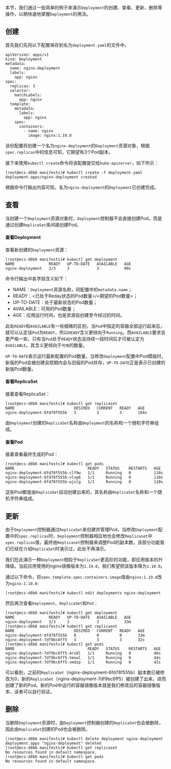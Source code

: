 本节，我们通过一些简单的例子来演示`Deployment`的创建、查看、更新、删除等操作，以期快速地掌握`Deployment`的用法。

## 创建
首先我们先将以下配置保存到名为`deployment.yaml`的文件中。
```
apiVersion: apps/v1
kind: Deployment
metadata:
  name: nginx-deployment
  labels:
    app: nginx
spec:
  replicas: 3
  selector:
    matchLabels:
      app: nginx
  template:
    metadata:
      labels:
        app: nginx
    spec:
      containers:
        - name: nginx
          image: nginx:1.19.0
```
该份配置将创建一个名为`nginx-deployment`的`Deployment`资源对象，根据`spec.replicas`中的信息可知，它期望有3个Pod副本。

接下来使用`kubectl create`命令将该配置提交给`kube-apiserver`，如下所示：
```
[root@ecs-d8b6 manifests]# kubectl create -f deployment.yaml 
deployment.apps/nginx-deployment created
```
根据命令行输出内容可知，名为`nginx-deployment`的`Deployment`已创建完成。

## 查看
当创建一个`Deployment`资源对象时，`Deployment`控制器不会直接创建Pod，而是通过创建`ReplicaSet`来间接创建Pod。

#### 查看Deployment
查看新创建的`Deployment`资源：
```
[root@ecs-d8b6 manifests]# kubectl get deployment
NAME               READY   UP-TO-DATE   AVAILABLE   AGE
nginx-deployment   3/3     3            3           90s
```
命令行输出中各字段含义如下：
- NAME：`Deployment`资源名称，同配置中的`metadata.name`；
- READY：<已处于Reday状态的Pod数量>/<期望的Pod数量>；
- UP-TO-DATE：处于最新状态的Pod数量；
- AVAILABLE：可用的Pod数量；
- AGE：应用运行时间，也是资源自创建至今经过的时间。

此处`READY`和`AVAILABLE`有一些细微的区别，当`Pod`中指定的容器全部运行起来后，就可以认定该`Pod`为`READY`，所以`READY`含义更倾向于`Running`，而`AVAILABLE`要求会更严格一些，只有当`Pod`处于`READY`状态且持续一段时间后才可被认定为`AVAILABLE`，其含义更倾向于`可用`的数量。

`UP-TO-DATE`表示运行最新配置的Pod数量，当修改`Deployment`配置中Pod模版时，新版的Pod会被创建且短期内会与旧版的Pod并存，`UP-TO-DATE`正是表示已创建的新版Pod数量。

#### 查看ReplicaSet
接着查看ReplicaSet：
```
[root@ecs-d8b6 manifests]# kubectl get replicaset
NAME                          DESIRED   CURRENT   READY   AGE
nginx-deployment-6fd78f555b   3         3         3       104s
```
由`Deployment`创建的`ReplicaSet`名称由`Deployment`的名称和一个随机字符串组成。

#### 查看Pod
接着查看最终生成的Pod：
```
[root@ecs-d8b6 manifests]# kubectl get pods
NAME                                READY   STATUS    RESTARTS   AGE
nginx-deployment-6fd78f555b-clf9w   1/1     Running   0          110s
nginx-deployment-6fd78f555b-vlvp6   1/1     Running   0          110s
nginx-deployment-6fd78f555b-wjslg   1/1     Running   0          110s
```
这些Pod都是由`ReplicaSet`自动创建出来的，其名称由`ReplicaSet`名称和一个随机字符串组成。

## 更新
由于`Deployment`控制器通过`ReplicaSet`来创建并管理Pod，当修改`Deployment`配置中的`spec.replicas`时，`Deployment`控制器相应地也会修改`Replicaset`中`spec.replicas`值，最终由`Replicaset`控制器来调整Pod的副本数，该部分功能我们已经在介绍`ReplicaSet`时演示过，此处不再演示。

我们在此演示一种`Deployment`相较于`ReplicaSet`更高阶的功能，即应用版本的升降级。当前应用使用的nginx镜像版本为`1.19.0`，我们希望把该版本降为`1.18.0`。

通过以下命令，将`spec.template.spec.containers.image`值由`nginx:1.19.0`改为`nginx:1.18.0`:
```
[root@ecs-d8b6 manifests]# kubectl edit deployments nginx-deployment
```

然后再次查看`Deployment`、`ReplicaSet`和`Pod`：
```
[root@ecs-d8b6 manifests]# kubectl get deployment
NAME               READY   UP-TO-DATE   AVAILABLE   AGE
nginx-deployment   3/3     3            3           33m
[root@ecs-d8b6 manifests]# kubectl get replicaset 
NAME                          DESIRED   CURRENT   READY   AGE
nginx-deployment-6fd78f555b   0         0         0       33m
nginx-deployment-7df9bc6ff5   3         3         3       32s
[root@ecs-d8b6 manifests]# kubectl get pods
NAME                                READY   STATUS    RESTARTS   AGE
nginx-deployment-7df9bc6ff5-4rz8l   1/1     Running   0          40s
nginx-deployment-7df9bc6ff5-tmxwl   1/1     Running   0          44s
nginx-deployment-7df9bc6ff5-vmdzp   1/1     Running   0          42s
```
可以看到，之前的`ReplicaSet`（nginx-deployment-6fd78f555b）副本数已被修改为0，新的`ReplicaSet`（nginx-deployment-7df9bc6ff5）被创建了出来，进而创建了新的Pod。新的Pod中运行的容器镜像版本就是我们修改后的容器镜像版本，读者可以自行验证。

## 删除
当删除`Deployment`资源时，由`Deployment`控制器创建的`ReplicaSet`也会被删除，因此由`ReplicaSet`创建的Pod也会被删除。

```
[root@ecs-d8b6 manifests]# kubectl delete deployment nginx-deployment 
deployment.apps "nginx-deployment" deleted
[root@ecs-d8b6 manifests]# kubectl get replicaset
No resources found in default namespace.
[root@ecs-d8b6 manifests]# kubectl get pods
No resources found in default namespace.
```
